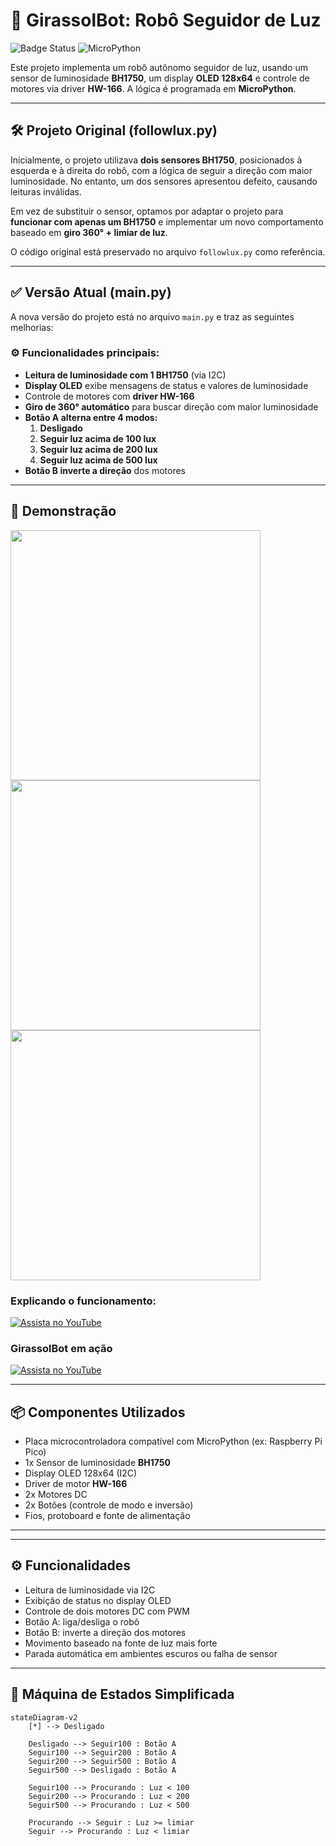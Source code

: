 # 🤖 GirassolBot: Robô Seguidor de Luz

![Badge Status](https://img.shields.io/badge/Status-Concluído-success)
![MicroPython](https://img.shields.io/badge/MicroPython-1.19-blue)

Este projeto implementa um robô autônomo seguidor de luz, usando um sensor de luminosidade **BH1750**, um display **OLED 128x64** e controle de motores via driver **HW-166**. A lógica é programada em **MicroPython**.

---

## 🛠️ Projeto Original (followlux.py)

Inicialmente, o projeto utilizava **dois sensores BH1750**, posicionados à esquerda e à direita do robô, com a lógica de seguir a direção com maior luminosidade. No entanto, um dos sensores apresentou defeito, causando leituras inválidas.

Em vez de substituir o sensor, optamos por adaptar o projeto para **funcionar com apenas um BH1750** e implementar um novo comportamento baseado em **giro 360° + limiar de luz**.

O código original está preservado no arquivo `followlux.py` como referência.

---

## ✅ Versão Atual (main.py)

A nova versão do projeto está no arquivo `main.py` e traz as seguintes melhorias:

### ⚙️ Funcionalidades principais:

- **Leitura de luminosidade com 1 BH1750** (via I2C)
- **Display OLED** exibe mensagens de status e valores de luminosidade
- Controle de motores com **driver HW-166**
- **Giro de 360° automático** para buscar direção com maior luminosidade
- **Botão A alterna entre 4 modos:**
  1. **Desligado**
  2. **Seguir luz acima de 100 lux**
  3. **Seguir luz acima de 200 lux**
  4. **Seguir luz acima de 500 lux**
- **Botão B inverte a direção** dos motores

---

## 📸 Demonstração

<img src="imagens/IMG_20250626_162245706.jpg" width="400">
<img src="imagens/IMG_20250626_162250723.jpg" width="400">
<img src="imagens/IMG_20250626_162400869.jpg" width="400">

### Explicando o funcionamento:

[![Assista no YouTube](https://img.youtube.com/vi/RmvDgT72ZjM/hqdefault.jpg)](https://youtube.com/shorts/RmvDgT72ZjM)

### GirassolBot em ação

[![Assista no YouTube](https://img.youtube.com/vi/DCyMCFHWLeQ/hqdefault.jpg)](https://youtube.com/shorts/DCyMCFHWLeQ)

---

## 📦 Componentes Utilizados

- Placa microcontroladora compatível com MicroPython (ex: Raspberry Pi Pico)
- 1x Sensor de luminosidade **BH1750**
- Display OLED 128x64 (I2C)
- Driver de motor **HW-166**
- 2x Motores DC
- 2x Botões (controle de modo e inversão)
- Fios, protoboard e fonte de alimentação

---

---

## ⚙️ Funcionalidades

- Leitura de luminosidade via I2C
- Exibição de status no display OLED
- Controle de dois motores DC com PWM
- Botão A: liga/desliga o robô
- Botão B: inverte a direção dos motores
- Movimento baseado na fonte de luz mais forte
- Parada automática em ambientes escuros ou falha de sensor

---

## 🔄 Máquina de Estados Simplificada

```mermaid
stateDiagram-v2
    [*] --> Desligado

    Desligado --> Seguir100 : Botão A
    Seguir100 --> Seguir200 : Botão A
    Seguir200 --> Seguir500 : Botão A
    Seguir500 --> Desligado : Botão A

    Seguir100 --> Procurando : Luz < 100
    Seguir200 --> Procurando : Luz < 200
    Seguir500 --> Procurando : Luz < 500

    Procurando --> Seguir : Luz >= limiar
    Seguir --> Procurando : Luz < limiar
